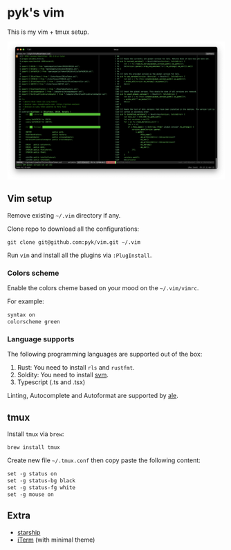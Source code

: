 # pyk's vim

This is my vim + tmux setup.

![vim setup](./vim.png)

## Vim setup

Remove existing `~/.vim` directory if any.

Clone repo to download all the configurations:

    git clone git@github.com:pyk/vim.git ~/.vim

Run `vim` and install all the plugins via `:PlugInstall`.


### Colors scheme

Enable the colors cheme based on your mood on the `~/.vim/vimrc`.

For example:

    syntax on
    colorscheme green

### Language supports

The following programming languages are supported out of the box:

1. Rust: You need to install `rls` and `rustfmt`.
2. Soldity: You need to install [svm](https://github.com/pyk/svm-rs).
3. Typescript (.ts and .tsx)

Linting, Autocomplete and Autoformat are supported by [ale](https://github.com/dense-analysis/ale).


## tmux

Install `tmux` via `brew`:

    brew install tmux

Create new file `~/.tmux.conf` then copy paste the following content:

    set -g status on
    set -g status-bg black
    set -g status-fg white
    set -g mouse on

## Extra

- [starship](https://starship.rs/)
- [iTerm](https://iterm2.com/documentation/2.1/index.html) (with minimal theme)

